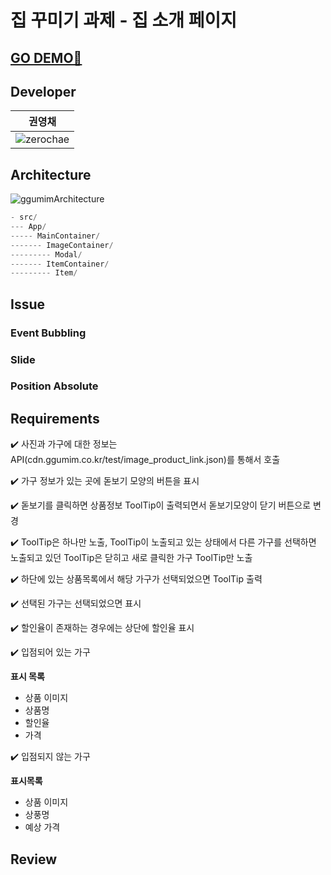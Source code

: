 # 집 꾸미기 과제 - 집 소개 페이지 

## [GO DEMO🚀](https://loving-leakey-c46b8f.netlify.app)

## Developer

|권영채|
|---|
|![zerochae](https://user-images.githubusercontent.com/84373490/149466662-281cf4cb-4a7c-4856-8aab-111904d645f3.jpg)|

## Architecture

![ggumimArchitecture](https://user-images.githubusercontent.com/84373490/151760198-0af1ee3a-a76a-4e3a-b56b-4f522e00a6e4.png)

```js
- src/
--- App/
----- MainContainer/
------- ImageContainer/
--------- Modal/
------- ItemContainer/
--------- Item/
```

## Issue

### Event Bubbling

### Slide

### Position Absolute

## Requirements

✔️ 사진과 가구에 대한 정보는 API(cdn.ggumim.co.kr/test/image_product_link.json)를 통해서 호출

✔️ 가구 정보가 있는 곳에 돋보기 모양의 버튼을 표시

✔️ 돋보기를 클릭하면 상품정보 ToolTip이 출력되면서 돋보기모양이 닫기 버튼으로 변경

✔️ ToolTip은 하나만 노출, ToolTip이 노출되고 있는 상태에서 다른 가구를 선택하면 노출되고 있던 ToolTip은 닫히고 새로 클릭한 가구 ToolTip만 노출

✔️ 하단에 있는 상품목록에서 해당 가구가 선택되었으면 ToolTip 출력

✔️ 선택된 가구는 선택되었으면 표시

✔️ 할인율이 존재하는 경우에는 상단에 할인율 표시

✔️ 입점되어 있는 가구

**표시 목록**

- 상품 이미지
- 상품명
- 할인율
- 가격

✔️ 입점되지 않는 가구

**표시목록**

- 상품 이미지
- 상풍명
- 예상 가격
  
## Review
